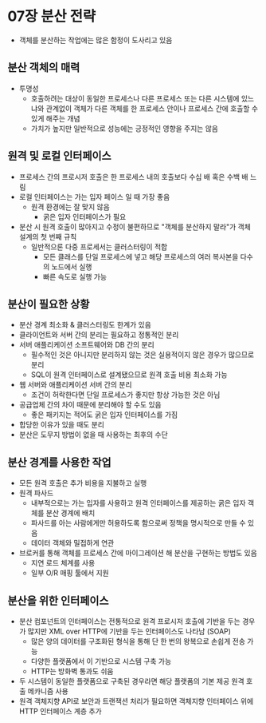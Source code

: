 # 07장 분산 전략

- 객체를 분산하는 작업에는 많은 함정이 도사리고 있음

## 분산 객체의 매력

- 투명성
  - 호출하려는 대상이 동일한 프로세스나 다른 프로세스 또는 다른 시스템에 있느냐와 관계없이 객체가 다른 객체를 한 프로세스 안이나 프로세스 간에 호출할 수 있게 해주는 개념
  - 가치가 높지만 일반적으로 성능에는 긍정적인 영향을 주지는 않음

## 원격 및 로컬 인터페이스

- 프로세스 간의 프로시저 호출은 한 프로세스 내의 호출보다 수십 배 혹은 수백 배 느림
- 로컬 인터페이스는 가는 입자 페이스 일 때 가장 좋음
  - 원격 환경에는 잘 맞지 않음
    - 굵은 입자 인터페이스가 필요
- 분산 시 원격 호출이 많아지고 수정이 불편하므로 "객체를 분산하지 말라"가 객체 설계의 첫 번째 규칙
  - 일반적으론 다중 프로세서는 클러스터링이 적합
    - 모든 클래스를 단일 프로세스에 넣고 해당 프로세스의 여러 복사본을 다수의 노드에서 실행
    - 빠른 속도로 실행 가능

## 분산이 필요한 상황

- 분산 경계 최소화 & 클러스터링도 한계가 있음
- 클라이언트와 서버 간의 분리는 필요하고 정통적인 분리
- 서버 애플리케이션 소프트웨어와 DB 간의 분리
  - 필수적인 것은 아니지만 분리하지 않는 것은 실용적이지 않은 경우가 많으므로 분리
  - SQL이 원격 인터페이스로 설계됐으므로 원격 호출 비용 최소화 가능
- 웹 서버와 애플리케이션 서버 간의 분리
  - 조건이 허락한다면 단일 프로세스가 좋지만 항상 가능한 것은 아님
- 공급업체 간의 차이 때문에 분리해야 할 수도 있음
  - 좋은 패키지는 적어도 굵은 입자 인터페이스를 가짐
- 합당한 이유가 있을 때도 분리
- 분산은 도무지 방법이 없을 때 사용하는 최후의 수단

## 분산 경계를 사용한 작업

- 모든 원격 호출은 추가 비용을 지불하고 실행
- 원격 파사드
  - 내부적으로는 가는 입자를 사용하고 원격 인터페이스를 제공하는 굵은 입자 객체를 분산 경계에 배치
  - 파사드를 아는 사람에게만 허용하도록 함으로써 정책을 명시적으로 만들 수 있음
  - 데이터 객체와 밀접하게 연관
- 브로커를 통해 객체를 프로세스 간에 마이그레이션 해 분산을 구현하는 방법도 있음
  - 지연 로드 체계를 사용
  - 일부 O/R 매핑 툴에서 지원

## 분산을 위한 인터페이스

- 분산 컴포넌트의 인터페이스는 전통적으로 원격 프로시저 호출에 기반을 두는 경우가 많지만 XML over HTTP에 기반을 두는 인터페이스도 나타남 (SOAP)
  - 많은 양의 데이터를 구조화된 형식을 통해 단 한 번의 왕복으로 손쉽게 전송 가능
  - 다양한 플랫폼에서 이 기반으로 시스템 구축 가능
  - HTTP는 방화벽 통과도 쉬움
- 두 시스템이 동일한 플랫폼으로 구축된 경우라면 해당 플랫폼의 기본 제공 원격 호출 메카니즘 사용
- 원격 객체지향 API로 보안과 트랜잭션 처리가 필요하면 객체지향 인터페이스 위에 HTTP 인터페이스 계층 추가
